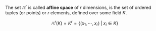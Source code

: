 The set $\mathbb{A}^r$ is called **affine space** of $r$ dimensions, is the set of ordered tuples (or points) or $r$ elements, defined over some field $K$.

$$\mathbb{A}^{r}(K) = K^{r}= \{(x_{1}, \cdots, x_{r}) \;|\; x_{i} \in K \}$$

